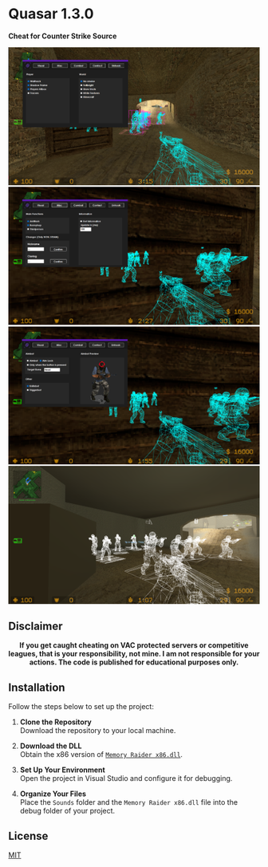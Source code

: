 # Quasar 1.3.0
**Cheat for Counter Strike Source**

![preview #1](Quasar/Assets/Images/1.png)
![preview #2](Quasar/Assets/Images/2.png)
![preview #2](Quasar/Assets/Images/3.png)
![preview #2](Quasar/Assets/Images/4.png)

## Disclaimer
<div style="text-align: center;">
    <strong>If you get caught cheating on VAC protected servers or competitive leagues, that is your responsibility, not mine. I am not responsible for your actions. The code is published for educational purposes only.</strong>
</div>

## Installation

Follow the steps below to set up the project:

1. **Clone the Repository**  
   Download the repository to your local machine.

2. **Download the DLL**  
   Obtain the x86 version of [`Memory Raider x86.dll`](https://github.com/capital0v/MemoryRaider/releases/tag/1.3.0).

3. **Set Up Your Environment**  
   Open the project in Visual Studio and configure it for debugging.

4. **Organize Your Files**  
   Place the `Sounds` folder and the `Memory Raider x86.dll` file into the debug folder of your project.

## License
[MIT](https://github.com/capital0v/Quasar-Counter-Strike-Source/blob/main/LICENSE)